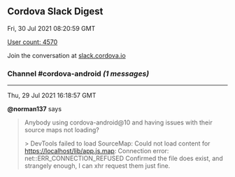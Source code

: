 ## Cordova Slack Digest
Fri, 30 Jul 2021 08:20:59 GMT

[User count: 4570](https://cordova.slack.com/)


Join the conversation at [slack.cordova.io](http://slack.cordova.io/)

### __Channel #cordova-android__ _(1 messages)_
---

Thu, 29 Jul 2021 16:18:57 GMT

__@norman137__ says 
> Anybody using cordova-android@10 and having issues with their source maps not loading?
> 
> &gt; DevTools failed to load SourceMap: Could not load content for <https://localhost/lib/app.js.map>: Connection error: net::ERR_CONNECTION_REFUSED
> Confirmed the file does exist, and strangely enough, I can xhr request them just fine.
> 
